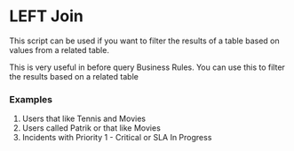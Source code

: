 # LEFT Join

This script can be used if you want to filter the results of a table based on values from a related table.

This is very useful in before query Business Rules. You can use this to filter the results based on a related table

### Examples

1. Users that like Tennis and Movies
2. Users called Patrik or that like Movies
3. Incidents with Priority 1 - Critical or SLA In Progress

